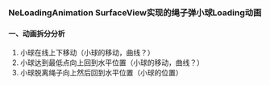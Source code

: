 ### NeLoadingAnimation SurfaceView实现的绳子弹小球Loading动画
#### 一、动画拆分分析
1. 小球在线上下移动（小球的移动，曲线？）
2. 小球达到最低点向上回到水平位置（小球的移动，曲线？）
3. 小球脱离绳子向上然后回到水平位置（小球的位置）
